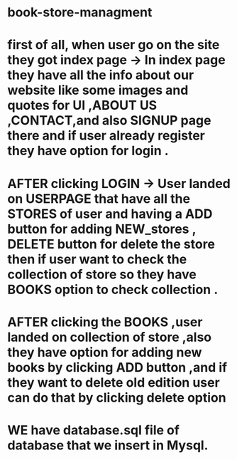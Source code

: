 # book-store-managment

# first of all, when user go on the site they got index page -> In index page they have all the info about our website like some images and quotes for UI ,ABOUT US ,CONTACT,and also SIGNUP page there and if user already register they have option for login .

# AFTER clicking LOGIN -> User landed on USERPAGE that have all the STORES of user and having a ADD button for adding NEW_stores , DELETE button for delete the store then if user want to check the collection of store so they have BOOKS option to check collection .

# AFTER clicking the BOOKS ,user landed on collection of store ,also they have option for adding new books by clicking ADD button ,and if they want to delete old edition user can do that by clicking delete option

# WE have database.sql file of database that we insert in Mysql.
